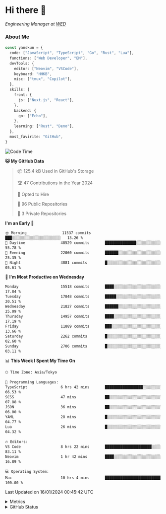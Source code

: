 # Hi there&nbsp;:wave:

<!-- ![Alt text](https://spotify-recently-played-readme.vercel.app/api?user=31kynbuubkiu3r4qh4hjuaglhfay) -->

_Engineering Manager at [WED](https://github.com/wedinc)_

### About Me

```ts
const yanskun = {
  code: ["JavaScript", "TypeScript", "Go", "Rust", "Lua"],
  functions: ["Web Developer", "EM"],
  devTools: {
    editor: ["Neovim", "VSCode"],
    keyboard: "HHKB",
    misc: ["tmux", "Copilot"],
  },
  skills: {
    front: {
      js: ["Nuxt.js", "React"],
    },
    backend: {
      go: ["Echo"],
    },
    learning: ["Rust", "Deno"],
  },
  most_favirite: "GitHub",
}
```

<!--START_SECTION:waka-->
![Code Time](http://img.shields.io/badge/Code%20Time-648%20hrs%208%20mins-blue)

**🐱 My GitHub Data** 

> 📦 125.4 kB Used in GitHub's Storage 
 > 
> 🏆 47 Contributions in the Year 2024
 > 
> 💼 Opted to Hire
 > 
> 📜 96 Public Repositories 
 > 
> 🔑 3 Private Repositories 
 > 
**I'm an Early 🐤** 

```text
🌞 Morning                11537 commits       ███░░░░░░░░░░░░░░░░░░░░░░   13.26 % 
🌆 Daytime                48529 commits       ██████████████░░░░░░░░░░░   55.78 % 
🌃 Evening                22060 commits       ██████░░░░░░░░░░░░░░░░░░░   25.35 % 
🌙 Night                  4881 commits        █░░░░░░░░░░░░░░░░░░░░░░░░   05.61 % 
```
📅 **I'm Most Productive on Wednesday** 

```text
Monday                   15518 commits       ████░░░░░░░░░░░░░░░░░░░░░   17.84 % 
Tuesday                  17848 commits       █████░░░░░░░░░░░░░░░░░░░░   20.51 % 
Wednesday                21827 commits       ██████░░░░░░░░░░░░░░░░░░░   25.09 % 
Thursday                 14957 commits       ████░░░░░░░░░░░░░░░░░░░░░   17.19 % 
Friday                   11889 commits       ███░░░░░░░░░░░░░░░░░░░░░░   13.66 % 
Saturday                 2262 commits        █░░░░░░░░░░░░░░░░░░░░░░░░   02.60 % 
Sunday                   2706 commits        █░░░░░░░░░░░░░░░░░░░░░░░░   03.11 % 
```


📊 **This Week I Spent My Time On** 

```text
🕑︎ Time Zone: Asia/Tokyo

💬 Programming Languages: 
TypeScript               6 hrs 42 mins       █████████████████░░░░░░░░   66.53 % 
SCSS                     47 mins             ██░░░░░░░░░░░░░░░░░░░░░░░   07.88 % 
JSON                     36 mins             ██░░░░░░░░░░░░░░░░░░░░░░░   06.00 % 
YAML                     28 mins             █░░░░░░░░░░░░░░░░░░░░░░░░   04.77 % 
Lua                      26 mins             █░░░░░░░░░░░░░░░░░░░░░░░░   04.32 % 

🔥 Editors: 
VS Code                  8 hrs 22 mins       █████████████████████░░░░   83.11 % 
Neovim                   1 hr 42 mins        ████░░░░░░░░░░░░░░░░░░░░░   16.89 % 

💻 Operating System: 
Mac                      10 hrs 4 mins       █████████████████████████   100.00 % 
```


 Last Updated on 16/01/2024 00:45:42 UTC
<!--END_SECTION:waka-->

<details>
  <summary>Metrics</summary>
  <img src="https://github.com/yanskun/yanskun/blob/main/github-metrics.svg" alt="Metrics">
</details>

<details>
  <summary>GitHub Status</summary>
  <picture>
    <source media="(prefers-color-scheme: dark)" srcset="https://raw.githubusercontent.com/yanskun/yanskun/master/profile-summary-card-output/nord_dark/0-profile-details.svg">
   <img src="https://raw.githubusercontent.com/yanskun/yanskun/master/profile-summary-card-output/default/0-profile-details.svg">
  </picture>
  <br>
  <picture>
    <source media="(prefers-color-scheme: dark)" srcset="https://raw.githubusercontent.com/yanskun/yanskun/master/profile-summary-card-output/nord_dark/1-repos-per-language.svg">
   <img src="https://raw.githubusercontent.com/yanskun/yanskun/master/profile-summary-card-output/default/1-repos-per-language.svg">
  </picture>
  <picture>
    <source media="(prefers-color-scheme: dark)" srcset="https://raw.githubusercontent.com/yanskun/yanskun/master/profile-summary-card-output/nord_dark/2-most-commit-language.svg">
   <img src="https://raw.githubusercontent.com/yanskun/yanskun/master/profile-summary-card-output/default/2-most-commit-language.svg">
  </picture>
  <br>
  <picture>
    <source media="(prefers-color-scheme: dark)" srcset="https://raw.githubusercontent.com/yanskun/yanskun/master/profile-summary-card-output/nord_dark/3-stats.svg">
   <img src="https://raw.githubusercontent.com/yanskun/yanskun/master/profile-summary-card-output/default/3-stats.svg">
  </picture>
  <picture>
    <source media="(prefers-color-scheme: dark)" srcset="https://raw.githubusercontent.com/yanskun/yanskun/master/profile-summary-card-output/nord_dark/4-productive-time.svg">
   <img src="https://raw.githubusercontent.com/yanskun/yanskun/master/profile-summary-card-output/default/4-productive-time.svg">
  </picture>
</details>

